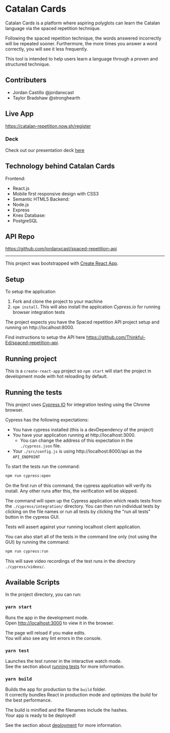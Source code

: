 # Catalan Cards 
Catalan Cards is a platform where aspiring polyglots can learn the Catalan language via the spaced repetition technique.

Following the spaced repetition technique, the words answered incorrectly will be repeated sooner. Furthermore, the more times you answer a word correctly, you will see it less frequently.

This tool is intended to help users learn a language through a proven and structured technique.

## Contributers 
- Jordan Castillo @jordanxcast
- Taylor Bradshaw  @stronghearth

## Live App
https://catalan-repetition.now.sh/register

### Deck
Check out our presentation deck [here](https://docs.google.com/presentation/d/1HEV20F8TuaffXLLDu4kLLc9mAj1KtUtVPJbpieUpfYQ/edit?usp=sharing) 
<br />

## Technology behind Catalan Cards
Frontend: 
- React.js
- Mobile first responsive design with CSS3
- Semantic HTML5
Backend: 
- Node.js
- Express
- Knex
Database: 
- PostgreSQL

## API Repo
https://github.com/jordanxcast/spaced-repetition-api


- - - - 



This project was bootstrapped with [Create React App](https://github.com/facebook/create-react-app).


## Setup

To setup the application

1. Fork and clone the project to your machine
2. `npm install`. This will also install the application *Cypress.io* for running browser integration tests

The project expects you have the Spaced repetition API project setup and running on http://localhost:8000.

Find instructions to setup the API here https://github.com/Thinkful-Ed/spaced-repetition-api.

## Running project

This is a `create-react-app` project so `npm start` will start the project in development mode with hot reloading by default.

## Running the tests

This project uses [Cypress IO](https://docs.cypress.io) for integration testing using the Chrome browser.

Cypress has the following expectations:

- You have cypress installed (this is a devDependency of the project)
- You have your application running at http://localhost:3000.
  - You can change the address of this expectation in the `./cypress.json` file.
- Your `./src/config.js` is using http://localhost:8000/api as the `API_ENDPOINT`

To start the tests run the command:

```bash
npm run cypress:open
```

On the first run of this command, the cypress application will verify its install. Any other runs after this, the verification will be skipped.

The command will open up the Cypress application which reads tests from the `./cypress/integration/` directory. You can then run individual tests by clicking on the file names or run all tests by clicking the "run all tests" button in the cypress GUI.

Tests will assert against your running localhost client application.

You can also start all of the tests in the command line only (not using the GUI) by running the command:

```bash
npm run cypress:run
```

This will save video recordings of the test runs in the directory `./cypress/videos/`.

## Available Scripts

In the project directory, you can run:

### `yarn start`

Runs the app in the development mode.<br />
Open [http://localhost:3000](http://localhost:3000) to view it in the browser.

The page will reload if you make edits.<br />
You will also see any lint errors in the console.

### `yarn test`

Launches the test runner in the interactive watch mode.<br />
See the section about [running tests](https://facebook.github.io/create-react-app/docs/running-tests) for more information.

### `yarn build`

Builds the app for production to the `build` folder.<br />
It correctly bundles React in production mode and optimizes the build for the best performance.

The build is minified and the filenames include the hashes.<br />
Your app is ready to be deployed!

See the section about [deployment](https://facebook.github.io/create-react-app/docs/deployment) for more information.


